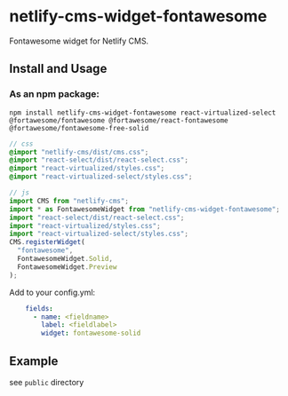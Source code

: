 # netlify-cms-widget-fontawesome

Fontawesome widget for Netlify CMS.

## Install and Usage

### As an npm package:

```shell
npm install netlify-cms-widget-fontawesome react-virtualized-select @fortawesome/fontawesome @fortawesome/react-fontawesome @fortawesome/fontawesome-free-solid
```

```scss
// css
@import "netlify-cms/dist/cms.css";
@import "react-select/dist/react-select.css";
@import "react-virtualized/styles.css";
@import "react-virtualized-select/styles.css";
```

```js
// js
import CMS from "netlify-cms";
import * as FontawesomeWidget from "netlify-cms-widget-fontawesome";
import "react-select/dist/react-select.css";
import "react-virtualized/styles.css";
import "react-virtualized-select/styles.css";
CMS.registerWidget(
  "fontawesome",
  FontawesomeWidget.Solid,
  FontawesomeWidget.Preview
);
```

Add to your config.yml:

```yaml
    fields:
      - name: <fieldname>
        label: <fieldlabel>
        widget: fontawesome-solid
```

## Example

see `public` directory
